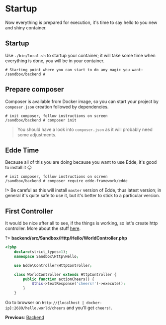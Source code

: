 # Startup

Now everything is prepared for execution, it's time to say hello to you new and shiny container.

## Startup

Use `./bin/local.sh` to startup your container; it will take some time when everything is done, you will be in your
container.

```
# Starting point where you can start to do any magic you want: 
/sandbox/backend #
```

## Prepare composer

Composer is available from Docker image, so you can start your project by `composer.json` creation followed by dependencies. 

```
# init composer, follow instructions on screen 
/sandbox/backend # composer init
```

> You should have a look into `composer.json` as it will probably need some adjustments. 

## Edde Time

Because all of this you are doing because you want to use Edde, it's good to install it :wink: 

```
# init composer, follow instructions on screen 
/sandbox/backend # composer require edde-framework/edde
```

!> Be careful as this will install `master` version of Edde, thus latest version; in general it's quite safe to use it, but it's better
to stick to a particular version.

## First Controller

It would be nice after all to see, if the things is working, so let's create http controller. More about the stuff [here](/edde/controllers).

?> **backend/src/Sandbox/Http/Hello/WorldController.php**

```php
<?php
	declare(strict_types=1);
	namespace Sandbox\Http\Hello;

	use Edde\Controller\HttpController;

	class WorldController extends HttpController {
		public function actionCheers() {
			$this->textResponse('cheers!')->execute();
		}
	}	
```

Go to browser on `http://{localhost | docker-ip}:2680/hello.world/cheers` and you'll get `cheers!`.

**Previous**: [Backend](/sandbox/backend)
